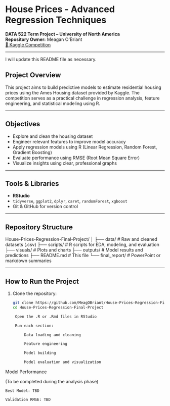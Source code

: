 # House Prices - Advanced Regression Techniques  
**DATA 522 Term Project – University of North America**  
**Repository Owner:** Meagan O'Briant  
[🔗 Kaggle Competition](https://www.kaggle.com/competitions/house-prices-advanced-regression-techniques)

--- 

I will update this README file as necessary. 

## Project Overview  
This project aims to build predictive models to estimate residential housing prices using the Ames Housing dataset provided by Kaggle. The competition serves as a practical challenge in regression analysis, feature engineering, and statistical modeling using R.

---

## Objectives  
- Explore and clean the housing dataset  
- Engineer relevant features to improve model accuracy  
- Apply regression models using R (Linear Regression, Random Forest, Gradient Boosting)  
- Evaluate performance using RMSE (Root Mean Square Error)  
- Visualize insights using clear, professional graphs  

---

## Tools & Libraries  
- **RStudio**  
- `tidyverse`, `ggplot2`, `dplyr`, `caret`, `randomForest`, `xgboost`  
- Git & GitHub for version control  

---

## Repository Structure  

House-Prices-Regression-Final-Project/ │ ├── data/ # Raw and cleaned datasets (.csv) ├── scripts/ # R scripts for EDA, modeling, and evaluation ├── visuals/ # Plots and charts ├── outputs/ # Model results and predictions ├── README.md # This file └── final_report/ # PowerPoint or markdown summaries


---

## How to Run the Project  
1. Clone the repository:
   ```bash
   git clone https://github.com/MeagOBriant/House-Prices-Regression-Final-Project.git
   cd House-Prices-Regression-Final-Project

    Open the .R or .Rmd files in RStudio

    Run each section:

        Data loading and cleaning

        Feature engineering

        Model building

        Model evaluation and visualization

Model Performance

(To be completed during the analysis phase)

    Best Model: TBD

    Validation RMSE: TBD
